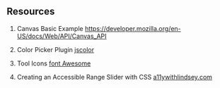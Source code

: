 ## Resources
1. Canvas Basic Example https://developer.mozilla.org/en-US/docs/Web/API/Canvas_API

2. Color Picker Plugin [jscolor](https://github.com/EastDesire/jscolor)

3. Tool Icons [font Awesome](https://fontawesome.com/icons?d=gallery&m=free)

4. Creating an Accessible Range Slider with CSS
[a11ywithlindsey.com](https://www.a11ywithlindsey.com/blog/creating-accessible-range-slider-css)